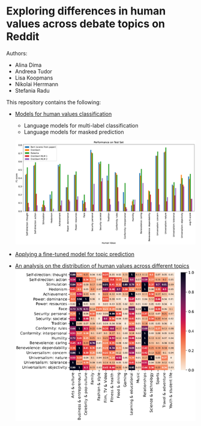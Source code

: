 # Exploring differences in human values across debate topics on Reddit

Authors:
 - Alina Dima
 - Andreea Tudor
 - Lisa Koopmans
 - Nikolai Herrmann
 - Stefania Radu

 This repository contains the following:
 - [Models for human values classification](values_classification.ipynb)
    - Language models for multi-label classification
    - Language models for masked prediction

     ![alt text](plots\results.png)
 - [Applying a fine-tuned model for topic prediction](topics.py)
 - [An analysis on the distribution of human values across different topics](value_topic_analysis.ipynb)
   ![alt text](plots\pic.png)


